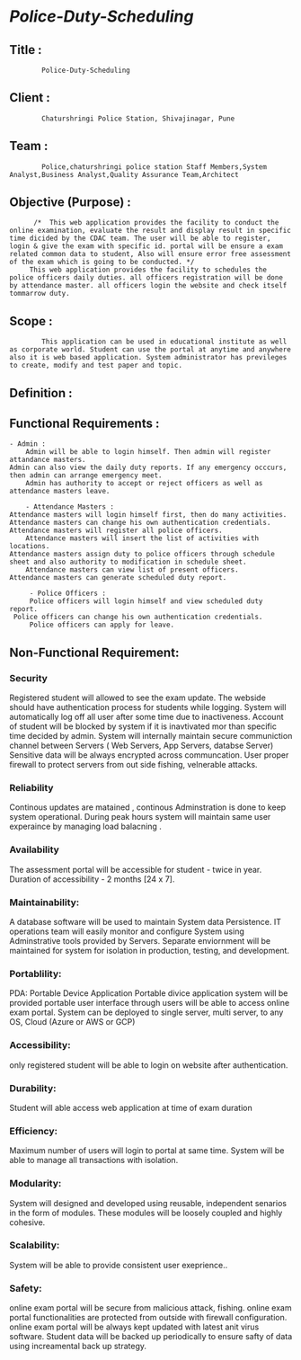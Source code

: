 # *Police-Duty-Scheduling*
## Title : 
            Police-Duty-Scheduling
## Client :
            Chaturshringi Police Station, Shivajinagar, Pune
## Team :  
            Police,chaturshringi police station Staff Members,System Analyst,Business Analyst,Quality Assurance Team,Architect
## Objective (Purpose) :
          /*  This web application provides the facility to conduct the online examination, evaluate the result and display result in specific time dicided by the CDAC team. The user will be able to register, login & give the exam with specific id. portal will be ensure a exam related common data to student, Also will ensure error free assessment of the exam which is going to be conducted. */
	     This web application provides the facility to schedules the police officers daily duties. all officers registration will be done by attendance master. all officers login the website and check itself tommarrow duty.

## Scope :
            This application can be used in educational institute as well as corporate world. Student can use the portal at anytime and anywhere also it is web based application. System administrator has previleges to create, modify and test paper and topic.
## Definition :
	
## Functional Requirements :
	- Admin :
        Admin will be able to login himself. Then admin will register attandance masters. 
	Admin can also view the daily duty reports. If any emergency occcurs, then admin can arrange emergency meet. 
        Admin has authority to accept or reject officers as well as attendance masters leave. 

        - Attendance Masters :
	Attendance masters will login himself first, then do many activities. 
 	Attendance masters can change his own authentication credentials. 
	Attendance masters will register all police officers. 
        Attendance masters will insert the list of activities with locations.
	Attendance masters assign duty to police officers through schedule sheet and also authority to modification in schedule sheet.
        Attendance masters can view list of present officers. 	
	Attendance masters can generate scheduled duty report.
 
         - Police Officers : 
       	 Police officers will login himself and view scheduled duty report.
	 Police officers can change his own authentication credentials. 
         Police officers can apply for leave.

## Non-Functional Requirement:

### Security
Registered student will allowed to see the exam update.	
The webside should have authentication process for students while logging.
System will automatically log off  all user after some time due to inactiveness.
Account of student will be blocked by system if it is inavtivated mor than specific time decided by admin.
System  will internally maintain secure communiction channel between Servers ( Web Servers, App Servers, databse Server)
Sensitive data will be always encrypted across communcation.
User proper firewall to protect servers from out side fishing, velnerable attacks.


### Reliability
Continous updates are matained , continous Adminstration is done to keep system operational.
During peak hours system will maintain same user experaince by managing load balacning .

### Availability
The assessment portal will be accessible for student - twice in year.
Duration of accessibility - 2 months [24 x 7].
	
### Maintainability:
A database software will be used to maintain System data Persistence.
IT operations team will easily monitor and configure System using Adminstrative tools provided by Servers.
Separate enviornment will be maintained for system for isolation in  production, testing, and development.

### Portablility:
PDA: Portable Device Application
Portable divice application system will be provided portable user interface through users will be able to access online exam portal.
System can be deployed to single server, multi server, to any OS, Cloud (Azure or AWS or GCP)

### Accessibility:
only registered student will be able to login on website after authentication.

### Durability:
Student will able access web application at time of exam duration

### Efficiency:
Maximum number of users  will login to portal at same time.
System will be able to manage all transactions with isolation.

### Modularity:
System will designed and developed using reusable, independent senarios in the form of modules.
These modules will be loosely coupled and highly cohesive.
	
### Scalability:
System will be able  to  provide  consistent user exeprience..

### Safety:	
online exam portal will be secure from malicious attack, fishing.
online exam portal functionalities are protected from outside with firewall configuration.
online exam portal will be always kept updated with latest anit virus software.
Student data will be backed up periodically to ensure safty of data using increamental back up strategy.


